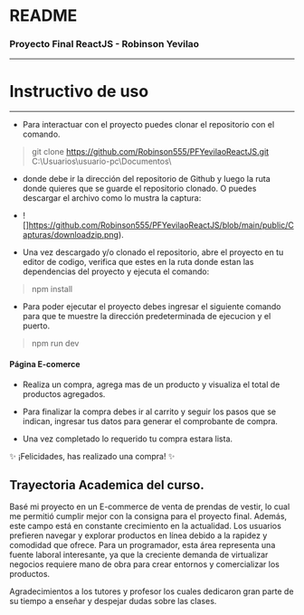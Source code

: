 README
=============

### Proyecto Final ReactJS - Robinson Yevilao
-------------

# Instructivo de uso
-------------


- Para interactuar con el proyecto puedes clonar el repositorio con el comando.
> git clone https://github.com/Robinson555/PFYevilaoReactJS.git C:\Usuarios\usuario-pc\Documentos\

- donde debe ir la dirección del repositorio de Github y luego la ruta donde quieres que se guarde el repositorio clonado. O puedes descargar el archivo como lo mustra la captura:

- ![]https://github.com/Robinson555/PFYevilaoReactJS/blob/main/public/Capturas/downloadzip.png).

- Una vez descargado y/o clonado el repositorio, abre el proyecto en tu editor de codigo, verifica que estes en la ruta donde estan las dependencias del proyecto y ejecuta el comando:
> npm install

- Para poder ejecutar el proyecto debes ingresar el siguiente comando para que te muestre la dirección predeterminada de ejecucion y el puerto.
> npm run dev



#### Página E-comerce


  - Realiza un compra, agrega mas de un producto y visualiza el total de productos agregados.

  - Para finalizar la compra debes ir al carrito y seguir los pasos que se indican, ingresar tus datos para generar el comprobante de compra.

  - Una vez completado lo requerido tu compra estara lista.

 ✨ ¡Felicidades, has realizado una compra! ✨



 Trayectoria Academica del curso.
-------------

Basé mi proyecto en un E-commerce de venta de prendas de vestir, lo cual me permitió cumplir mejor con la consigna para el proyecto final. Además, este campo está en constante crecimiento en la actualidad. Los usuarios prefieren navegar y explorar productos en línea debido a la rapidez y comodidad que ofrece. Para un programador, esta área representa una fuente laboral interesante, ya que la creciente demanda de virtualizar negocios requiere mano de obra para crear entornos y comercializar los productos.

 Agradecimientos a los tutores y profesor los cuales dedicaron gran parte de su tiempo a enseñar y despejar dudas sobre las clases.

